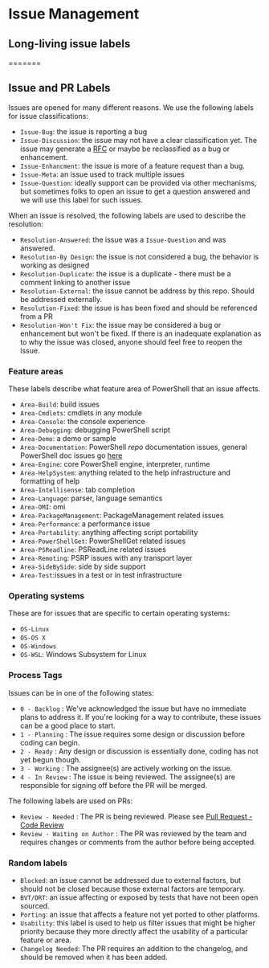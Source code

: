 # Issue Management

## Long-living issue labels
=======
## Issue and PR Labels

Issues are opened for many different reasons.
We use the following labels for issue classifications:

* `Issue-Bug`: the issue is reporting a bug
* `Issue-Discussion`: the issue may not have a clear classification yet.
  The issue may generate a [RFC][ln-rfc] or maybe be reclassified as a bug or enhancement.
* `Issue-Enhancment`: the issue is more of a feature request than a bug.
* `Issue-Meta`: an issue used to track multiple issues
* `Issue-Question`: ideally support can be provided via other mechanisms,
  but sometimes folks to open an issue to get a question answered and we will use this label for such issues.

[ln-rfc]: https://github.com/PowerShell/PowerShell-RFC

When an issue is resolved, the following labels are used to describe the resolution:

* `Resolution-Answered`: the issue was a `Issue-Question` and was answered.
* `Resolution-By Design`: the issue is not considered a bug, the behavior is working as designed
* `Resolution-Duplicate`: the issue is a duplicate - there must be a comment linking to another issue
* `Resolution-External`: the issue cannot be address by this repo.  Should be addressed externally.
* `Resolution-Fixed`: the issue is has been fixed and should be referenced from a PR
* `Resolution-Won't Fix`: the issue may be considered a bug or enhancement but won't be fixed.
  If there is an inadequate explanation as to why the issue was closed,
  anyone should feel free to reopen the issue.

### Feature areas

These labels describe what feature area of PowerShell that an issue affects.

* `Area-Build`: build issues
* `Area-Cmdlets`: cmdlets in any module
* `Area-Console`: the console experience
* `Area-Debugging`: debugging PowerShell script
* `Area-Demo`: a demo or sample
* `Area-Documentation`: PowerShell *repo* documentation issues, general PowerShell doc issues go [here](https://github.com/PowerShell/PowerShell-Docs/issues)
* `Area-Engine`: core PowerShell engine, interpreter, runtime
* `Area-HelpSystem`: anything related to the help infrastructure and formatting of help
* `Area-Intellisense`: tab completion
* `Area-Language`: parser, language semantics
* `Area-OMI`: omi
* `Area-PackageManagement`: PackageManagement related issues
* `Area-Performance`: a performance issue
* `Area-Portability`: anything affecting script portability
* `Area-PowerShellGet`: PowerShellGet related issues
* `Area-PSReadline`: PSReadLine related issues
* `Area-Remoting`: PSRP issues with any transport layer
* `Area-SideBySide`: side by side support
* `Area-Test`:issues in a test or in test infrastructure

### Operating systems

These are for issues that are specific to certain operating systems:
* `OS-Linux`
* `OS-OS X`
* `OS-Windows`
* `OS-WSL`: Windows Subsystem for Linux

### Process Tags

Issues can be in one of the following states:
* `0 - Backlog` : We've acknowledged the issue but have no immediate plans to address it.
  If you're looking for a way to contribute, these issues can be a good place to start.
* `1 - Planning` : The issue requires some design or discussion before coding can begin.
* `2 - Ready` : Any design or discussion is essentially done, coding has not yet begun though.
* `3 - Working` : The assignee(s) are actively working on the issue.
* `4 - In Review` : The issue is being reviewed.
  The assignee(s) are responsible for signing off before the PR will be merged.

The following labels are used on PRs:

* `Review - Needed` : The PR is being reviewed.  Please see [Pull Request - Code Review](../../.github/CONTRIBUTING.md#pull-request-code-review)
* `Review - Waiting on Author` : The PR was reviewed by the team and requires changes or comments from the author before being accepted.

### Random labels

* `Blocked`: an issue cannot be addressed due to external factors,
  but should not be closed because those external factors are temporary.
* `BVT/DRT`: an issue affecting or exposed by tests that have not been open sourced.
* `Porting`: an issue that affects a feature not yet ported to other platforms.
* `Usability`: this label is used to help us filter issues that might be higher priority
  because they more directly affect the usability of a particular feature or area.
* `Changelog Needed`: The PR requires an addition to the changelog,
  and should be removed when it has been added.
